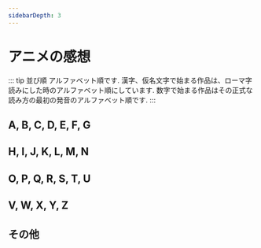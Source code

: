 ```yaml
---
sidebarDepth: 3
---
```


# アニメの感想

::: tip 並び順
アルファベット順です.
漢字、仮名文字で始まる作品は、ローマ字読みにした時のアルファベット順にしています.
数字で始まる作品はその正式な読み方の最初の発音のアルファベット順です.
:::

## A, B, C, D, E, F, G

<!--

## A

## B

## C

## D

## E

## F

## G

-->

## H, I, J, K, L, M, N

<!--

## H

## I

## J

## K

## L

## M

## N

-->

## O, P, Q, R, S, T, U

<!--

## O

## P

## Q

## R

## S

## T

## U

-->

## V, W, X, Y, Z

<!--

## V

## W

## X

## Y

## Z

-->

## その他


